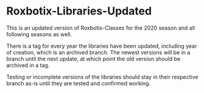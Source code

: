 # Roxbotix-Libraries-Updated

This is an updated version of Roxbotix-Classes for the 2020 season and all following seasons as well.

There is a tag for every year the libraries have been updated, including year of creation, which is an archived branch. The newest versions will be in a branch until the next update, at which point the old version should be archived in a tag.

Testing or incomplete versions of the libraries should stay in their respective branch as-is until they are tested and confirmed working.
